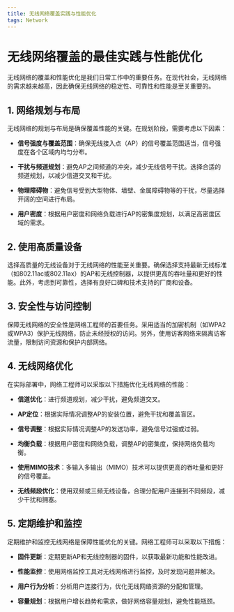 ```yaml
---
title: 无线网络覆盖实践与性能优化
tags: Network
---
```


# 无线网络覆盖的最佳实践与性能优化

无线网络的覆盖和性能优化是我们日常工作中的重要任务。在现代社会，无线网络的需求越来越高，因此确保无线网络的稳定性、可靠性和性能是至关重要的。

## 1. 网络规划与布局

无线网络的规划与布局是确保覆盖性能的关键。在规划阶段，需要考虑以下因素：

- **信号强度与覆盖范围**：确保无线接入点（AP）的信号覆盖范围适当，信号强度在各个区域内均匀分布。

- **干扰与频道规划**：避免AP之间频道的冲突，减少无线信号干扰。选择合适的频道规划，以减少信道交叉和干扰。

- **物理障碍物**：避免信号受到大型物体、墙壁、金属障碍物等的干扰，尽量选择开阔的空间进行布局。

- **用户密度**：根据用户密度和网络负载进行AP的密集度规划，以满足高密度区域的需求。

## 2. 使用高质量设备

选择高质量的无线设备对于无线网络的性能至关重要。确保选择支持最新无线标准（如802.11ac或802.11ax）的AP和无线控制器，以提供更高的吞吐量和更好的性能。此外，考虑到可靠性，选择有良好口碑和技术支持的厂商和设备。

## 3. 安全性与访问控制

保障无线网络的安全性是网络工程师的首要任务。采用适当的加密机制（如WPA2或WPA3）保护无线网络，防止未经授权的访问。另外，使用访客网络来隔离访客流量，限制访问资源和保护内部网络。

## 4. 无线网络优化

在实际部署中，网络工程师可以采取以下措施优化无线网络的性能：

- **信道优化**：进行频道规划，减少干扰，避免频道交叉。

- **AP定位**：根据实际情况调整AP的安装位置，避免干扰和覆盖盲区。

- **信号调整**：根据实际情况调整AP的发送功率，避免信号过强或过弱。

- **均衡负载**：根据用户密度和网络负载，调整AP的密集度，保持网络负载均衡。

- **使用MIMO技术**：多输入多输出（MIMO）技术可以提供更高的吞吐量和更好的信号覆盖。

- **无线频段优化**：使用双频或三频无线设备，合理分配用户连接到不同频段，减少干扰和拥塞。

## 5. 定期维护和监控

定期维护和监控无线网络是保障性能优化的关键。网络工程师可以采取以下措施：

- **固件更新**：定期更新AP和无线控制器的固件，以获取最新功能和性能改进。

- **性能监控**：使用网络监控工具对无线网络进行监控，及时发现问题并解决。

- **用户行为分析**：分析用户连接行为，优化无线网络资源的分配和管理。

- **容量规划**：根据用户增长趋势和需求，做好网络容量规划，避免性能瓶颈。